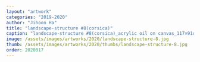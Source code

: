 ```yaml
---
layout: "artwork"
categories: "2019-2020"
author: "Jihoon Ha"
title: "landscape-structure #8(corsica)"
caption: "landscape-structure #8(corsica)_acrylic oil on canvas_117×91㎝_2020"
image: /assets/images/artworks/2020/landscape-structure-8.jpg
thumb: /assets/images/artworks/2020/thumbs/landscape-structure-8.jpg
order: 2020017
---
```

